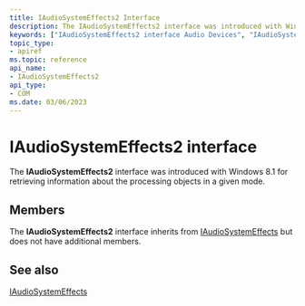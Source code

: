 ```yaml
---
title: IAudioSystemEffects2 Interface
description: The IAudioSystemEffects2 interface was introduced with Windows 8.1 for retrieving information about the processing objects in a given mode.
keywords: ["IAudioSystemEffects2 interface Audio Devices", "IAudioSystemEffects2 interface Audio Devices , described"]
topic_type:
- apiref
ms.topic: reference
api_name:
- IAudioSystemEffects2
api_type:
- COM
ms.date: 03/06/2023
---
```


# IAudioSystemEffects2 interface


The **IAudioSystemEffects2** interface was introduced with Windows 8.1 for retrieving information about the processing objects in a given mode.

## Members

The **IAudioSystemEffects2** interface inherits from [IAudioSystemEffects](iaudiosystemeffects.md) but does not have additional members.

## <span id="see_also"></span>See also


[IAudioSystemEffects](iaudiosystemeffects.md)

 

 






